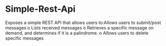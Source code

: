 # Simple-Rest-Api
Exposes a simple REST API that allows users to:Allows users to submit/post messages o Lists received messages o Retrieves a specific message on demand, and determines if it is a palindrome. o Allows users to delete specific messages
